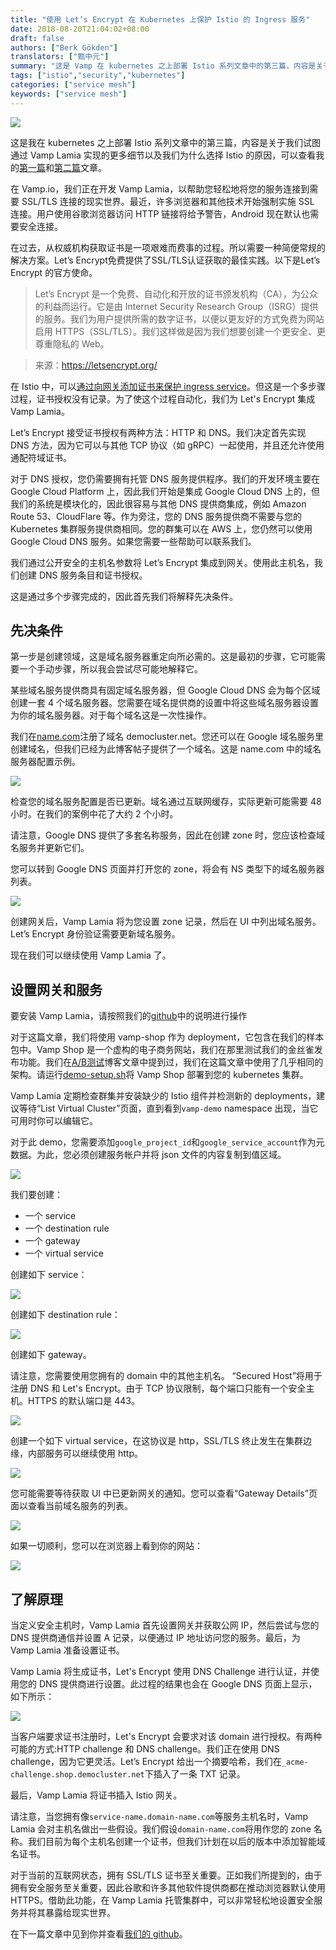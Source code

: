```yaml
---
title: "使用 Let’s Encrypt 在 Kubernetes 上保护 Istio 的 Ingress 服务"
date: 2018-08-20T21:04:02+08:00
draft: false
authors: ["Berk Gökden"]
translators: ["甄中元"]
summary: "这是 Vamp 在 kubernetes 之上部署 Istio 系列文章中的第三篇，内容是关于 Vamp 试图通过 Vamp Lamia 实现的更多细节以及我们为什么选择 Istio 的原因。"
tags: ["istio","security","kubernetes"]
categories: ["service mesh"]
keywords: ["service mesh"]
---
```


![](006tNbRwly1fugglksoz4j318g0r5wr1.jpg)

这是我在 kubernetes 之上部署 Istio 系列文章中的第三篇，内容是关于我们试图通过 Vamp Lamia 实现的更多细节以及我们为什么选择 Istio 的原因，可以查看我的[第一篇](https://medium.com/vamp-io/putting-istio-to-work-8513f5218c51)和[第二篇](https://medium.com/vamp-io/a-b-testing-on-kubernetes-with-istio-0-8-6323efa2b4e2)文章。

在 Vamp.io，我们正在开发 Vamp Lamia，以帮助您轻松地将您的服务连接到需要 SSL/TLS 连接的现实世界。最近，许多浏览器和其他技术开始强制实施 SSL 连接。用户使用谷歌浏览器访问 HTTP 链接将给予警告，Android 现在默认也需要安全连接。

在过去，从权威机构获取证书是一项艰难而费事的过程。所以需要一种简便常规的解决方案。Let’s Encrypt免费提供了SSL/TLS认证获取的最佳实践。以下是Let’s Encrypt 的官方使命。

> Let’s Encrypt 是一个免费、自动化和开放的证书颁发机构（CA），为公众的利益而运行。它是由 Internet Security Research Group（ISRG）提供的服务。我们为用户提供所需的数字证书，以便以更友好的方式免费为网站启用 HTTPS（SSL/TLS）。我们这样做是因为我们想要创建一个更安全、更尊重隐私的 Web。

> 来源：https://letsencrypt.org/

在 Istio 中，可以[通过向网关添加证书来保护 ingress service](https://istio.io/docs/tasks/traffic-management/secure-ingress/)。但这是一个多步骤过程，证书授权没有记录。为了使这个过程自动化，我们为 Let's Encrypt 集成 Vamp Lamia。

Let’s Encrypt 接受证书授权有两种方法：HTTP 和 DNS。我们决定首先实现 DNS 方法，因为它可以与其他 TCP 协议（如 gRPC）一起使用，并且还允许使用通配符域证书。

对于 DNS 授权，您仍需要拥有托管 DNS 服务提供程序。我们的开发环境主要在 Google Cloud Platform 上，因此我们开始是集成 Google Cloud DNS 上的，但我们的系统是模块化的，因此很容易与其他 DNS 提供商集成，例如 Amazon Route 53、CloudFlare 等。作为旁注，您的 DNS 服务提供商不需要与您的 Kubernetes 集群服务提供商相同。您的群集可以在 AWS 上，您仍然可以使用 Google Cloud DNS 服务。如果您需要一些帮助可以联系我们。

我们通过公开安全的主机名参数将 Let’s Encrypt 集成到网关。使用此主机名，我们创建 DNS 服务条目和证书授权。

这是通过多个步骤完成的，因此首先我们将解释先决条件。

## 先决条件

第一步是创建领域，这是域名服务器重定向所必需的。这是最初的步骤，它可能需要一个手动步骤，所以我会尝试尽可能地解释它。

某些域名服务提供商具有固定域名服务器，但 Google Cloud DNS 会为每个区域创建一套 4 个域名服务器。您需要在域名提供商的设置中将这些域名服务器设置为你的域名服务器。对于每个域名这是一次性操作。

我们在[name.com](https://www.name.com/)注册了域名 democluster.net。您还可以在 Google 域名服务里创建域名，但我们已经为此博客帖子提供了一个域名。这是 name.com 中的域名服务器配置示例。

![](006tNbRwly1fuggenbqltj318g0kv77u.jpg)

检查您的域名服务配置是否已更新。域名通过互联网缓存，实际更新可能需要 48 小时。在我们的案例中花了大约 2 个小时。

请注意，Google DNS 提供了多套名称服务，因此在创建 zone 时，您应该检查域名服务并更新它们。

您可以转到 Google DNS 页面并打开您的 zone，将会有 NS 类型下的域名服务器列表。

![](006tNbRwly1fuggewu5srj318g0g7wgu.jpg)

创建网关后，Vamp Lamia 将为您设置 zone 记录，然后在 UI 中列出域名服务。Let’s Encrypt 身份验证需要更新域名服务。

现在我们可以继续使用 Vamp Lamia 了。

## 设置网关和服务

要安装 Vamp Lamia，请按照我们的[github](https://github.com/magneticio/vamp2setup)中的说明进行操作

对于这篇文章，我们将使用 vamp-shop 作为 deployment，它包含在我们的样本包中。Vamp Shop 是一个虚构的电子商务网站，我们在那里测试我们的金丝雀发布功能。我们在[A/B测试](https://medium.com/vamp-io/a-b-testing-on-kubernetes-with-istio-0-8-6323efa2b4e2)博客文章中提到过，我们在这篇文章中使用了几乎相同的架构。请运行[demo-setup.sh](https://github.com/magneticio/vamp2setup/blob/master/samples/experiment-demo/demo-setup.sh)将 Vamp Shop 部署到您的 kubernetes 集群。

Vamp Lamia 定期检查群集并安装缺少的 Istio 组件并检测新的 deployments，建议等待“List Virtual Cluster”页面，直到看到`vamp-demo` namespace 出现，当它可用时你可以编辑它。

对于此 demo，您需要添加`google_project_id`和`google_service_account`作为元数据。为此，您必须创建服务帐户并将 json 文件的内容复制到值区域。

![](006tNbRwly1fuggft0tl6j31jk10dadl.jpg)

我们要创建：

- 一个 service
- 一个 destination rule
- 一个 gateway
- 一个 virtual service

创建如下 service：

![](006tNbRwly1fuggga5izhj318g0ptmzl.jpg)

创建如下 destination rule：

![](006tNbRwly1fugggrx6gvj318g1coadt.jpg)

创建如下 gateway。

请注意，您需要使用您拥有的 domain 中的其他主机名。 “Secured Host”将用于注册 DNS 和 Let's Encrypt。由于 TCP 协议限制，每个端口只能有一个安全主机。HTTPS 的默认端口是 443。

![](006tNbRwly1fugghg6fq1j31jk1990xs.jpg)

创建一个如下 virtual service，在这协议是 http，SSL/TLS 终止发生在集群边缘，内部服务可以继续使用 http。

![](006tNbRwly1fugghxl50jj318g23m445.jpg)

您可能需要等待获取 UI 中已更新网关的通知。您可以查看“Gateway Details”页面以查看当前域名服务的列表。

![](006tNbRwly1fuggi6si7sj318g0ptacl.jpg)

如果一切顺利，您可以在浏览器上看到你的网站：

![](006tNbRwly1fuggifkpnuj318g0ytn2i.jpg)

## 了解原理

当定义安全主机时，Vamp Lamia 首先设置网关并获取公网 IP，然后尝试与您的 DNS 提供商通信并设置 A 记录，以便通过 IP 地址访问您的服务。最后，为 Vamp Lamia 准备设置证书。

Vamp Lamia 将生成证书，Let's Encrypt 使用 DNS Challenge 进行认证，并使用您的 DNS 提供商进行设置。此过程的结果也会在 Google DNS 页面上显示，如下所示：

![](006tNbRwly1fuggiowxisj318g0gw0va.jpg)

当客户端要求证书注册时，Let's Encrypt 会要求对该 domain 进行授权。有两种可能的方式:HTTP challenge 和 DNS challenge。我们正在使用 DNS challenge，因为它更灵活。Let’s Encrypt 给出一个摘要哈希，我们在`_acme-challenge.shop.democluster.net`下插入了一条 TXT 记录。

最后，Vamp Lamia 将证书插入 Istio 网关。

请注意，当您拥有像`service-name.domain-name.com`等服务主机名时，Vamp Lamia 会对主机名做出一些假设。我们假设`domain-name.com`将用作您的 zone 名称。我们目前为每个主机名创建一个证书，但我们计划在以后的版本中添加智能域名证书。

对于当前的互联网状态，拥有 SSL/TLS 证书至关重要。正如我们所提到的，由于拥有安全服务至关重要，因此谷歌和许多其他软件提供商都在推动浏览器默认使用 HTTPS。借助此功能，在 Vamp Lamia 托管集群中，可以非常轻松地设置安全服务并将其暴露给现实世界。

在下一篇文章中见到你并查看[我们的 github](https://github.com/magneticio/vamp2setup)。

